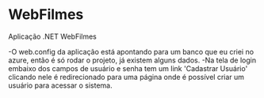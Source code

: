 # WebFilmes
Aplicação .NET WebFilmes

-O web.config da aplicação está apontando para um banco que eu criei no azure, então é só rodar o projeto, já existem alguns dados.
-Na tela de login embaixo dos campos de usuário e senha tem um link 'Cadastrar Usuário' clicando nele é redirecionado para uma página onde é possível criar um usuário para acessar o sistema.
